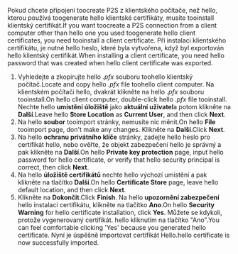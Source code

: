 <span data-ttu-id="2dab2-101">Pokud chcete připojení toocreate P2S z klientského počítače, než hello, kterou používá toogenerate hello klientské certifikáty, musíte tooinstall klientský certifikát.</span><span class="sxs-lookup"><span data-stu-id="2dab2-101">If you want toocreate a P2S connection from a client computer other than hello one you used toogenerate hello client certificates, you need tooinstall a client certificate.</span></span> <span data-ttu-id="2dab2-102">Při instalaci klientského certifikátu, je nutné hello heslo, které byla vytvořena, když byl exportován hello klientský certifikát.</span><span class="sxs-lookup"><span data-stu-id="2dab2-102">When installing a client certificate, you need hello password that was created when hello client certificate was exported.</span></span>

1. <span data-ttu-id="2dab2-103">Vyhledejte a zkopírujte hello *.pfx* souboru toohello klientský počítač.</span><span class="sxs-lookup"><span data-stu-id="2dab2-103">Locate and copy hello *.pfx* file toohello client computer.</span></span> <span data-ttu-id="2dab2-104">Na klientském počítači hello, dvakrát klikněte na hello *.pfx* souboru tooinstall.</span><span class="sxs-lookup"><span data-stu-id="2dab2-104">On hello client computer, double-click hello *.pfx* file tooinstall.</span></span> <span data-ttu-id="2dab2-105">Nechte hello **umístění úložiště** jako **aktuální uživatel**a potom klikněte na **Další**.</span><span class="sxs-lookup"><span data-stu-id="2dab2-105">Leave hello **Store Location** as **Current User**, and then click **Next**.</span></span>
2. <span data-ttu-id="2dab2-106">Na hello **soubor** tooimport stránky, nemusíte nic měnit.</span><span class="sxs-lookup"><span data-stu-id="2dab2-106">On hello **File** tooimport page, don't make any changes.</span></span> <span data-ttu-id="2dab2-107">Klikněte na **Další**.</span><span class="sxs-lookup"><span data-stu-id="2dab2-107">Click **Next**.</span></span>
3. <span data-ttu-id="2dab2-108">Na hello **ochranu privátního klíče** stránky, zadejte hello heslo pro certifikát hello, nebo ověřte, že objekt zabezpečení hello je správný a pak klikněte na **Další**.</span><span class="sxs-lookup"><span data-stu-id="2dab2-108">On hello **Private key protection** page, input hello password for hello certificate, or verify that hello security principal is correct, then click **Next**.</span></span>
4. <span data-ttu-id="2dab2-109">Na hello **úložiště certifikátů** nechte hello výchozí umístění a pak klikněte na tlačítko **Další**.</span><span class="sxs-lookup"><span data-stu-id="2dab2-109">On hello **Certificate Store** page, leave hello default location, and then click **Next**.</span></span>
5. <span data-ttu-id="2dab2-110">Klikněte na **Dokončit**.</span><span class="sxs-lookup"><span data-stu-id="2dab2-110">Click **Finish**.</span></span> <span data-ttu-id="2dab2-111">Na hello **upozornění zabezpečení** hello instalaci certifikátu, klikněte na tlačítko **Ano**.</span><span class="sxs-lookup"><span data-stu-id="2dab2-111">On hello **Security Warning** for hello certificate installation, click **Yes**.</span></span> <span data-ttu-id="2dab2-112">Můžete se kdykoli, protože vygenerovaný certifikát. hello kliknutím na tlačítko "Ano".</span><span class="sxs-lookup"><span data-stu-id="2dab2-112">You can feel comfortable clicking 'Yes' because you generated hello certificate.</span></span> <span data-ttu-id="2dab2-113">Nyní je úspěšně importovat certifikát Hello.</span><span class="sxs-lookup"><span data-stu-id="2dab2-113">hello certificate is now successfully imported.</span></span>
